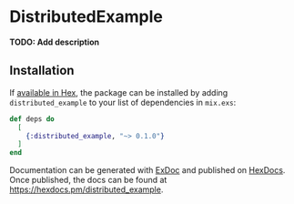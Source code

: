 # DistributedExample

**TODO: Add description**

## Installation

If [available in Hex](https://hex.pm/docs/publish), the package can be installed
by adding `distributed_example` to your list of dependencies in `mix.exs`:

```elixir
def deps do
  [
    {:distributed_example, "~> 0.1.0"}
  ]
end
```

Documentation can be generated with [ExDoc](https://github.com/elixir-lang/ex_doc)
and published on [HexDocs](https://hexdocs.pm). Once published, the docs can
be found at <https://hexdocs.pm/distributed_example>.

